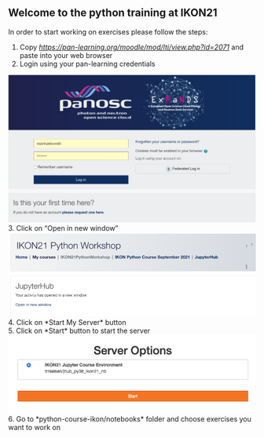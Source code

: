 ## Welcome to the python training at IKON21

In order to start working on exercises please follow the steps:
1. Copy *https://pan-learning.org/moodle/mod/lti/view.php?id=2071* and paste into your web browser
2. Login using your pan-learning credentials
<img src='ikon21_1.png'>
3. Click on “Open in new window”
<img src='ikon21_2.png'>
4. Click on *Start My Server* button<br>
5. Click on *Start* button to start the server<br>
<img src='ikon21_3.png'>
6. Go to *python-course-ikon/notebooks* folder and choose exercises you want to work on
